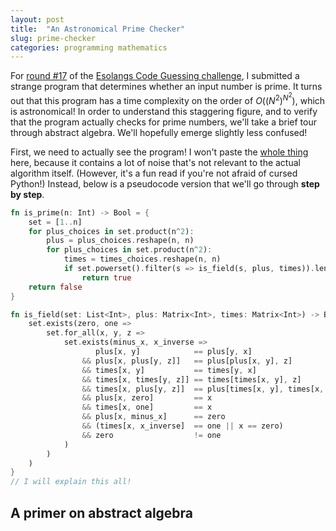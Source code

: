 ```yaml
---
layout: post
title:  "An Astronomical Prime Checker"
slug: prime-checker
categories: programming mathematics
---
```


For [round #17][cg17] of the [Esolangs Code Guessing challenge][cg], I submitted a strange program that determines whether an input number is prime. It turns out that this program has a time complexity on the order of $O\left({\left(N^2\right)}^{N^2}\right)$, which is astronomical! In order to understand this staggering figure, and to verify that the program actually checks for prime numbers, we'll take a brief tour through abstract algebra. We'll hopefully emerge slightly less confused!

<!--more-->

First, we need to actually see the program! I won't paste the [whole thing][cg17me] here, because it contains a lot of noise that's not relevant to the actual algorithm itself. (However, it's a fun read if you're not afraid of cursed Python!) Instead, below is a pseudocode version that we'll go through **step by step**.

```rs
fn is_prime(n: Int) -> Bool = {
    set = [1..n]
    for plus_choices in set.product(n^2):
        plus = plus_choices.reshape(n, n)
        for plus_choices in set.product(n^2):
            times = times_choices.reshape(n, n)
            if set.powerset().filter(s => is_field(s, plus, times)).length() == 1:
                return true
    return false
}

fn is_field(set: List<Int>, plus: Matrix<Int>, times: Matrix<Int>) -> Bool = {
    set.exists(zero, one =>
        set.for_all(x, y, z =>
            set.exists(minus_x, x_inverse =>
                   plus[x, y]            == plus[y, x]
                && plus[x, plus[y, z]]   == plus[plus[x, y], z]
                && times[x, y]           == times[y, x]
                && times[x, times[y, z]] == times[times[x, y], z]
                && times[x, plus[y, z]]  == plus[times[x, y], times[x, y]]
                && plus[x, zero]         == x
                && times[x, one]         == x
                && plus[x, minus_x]      == zero
                && (times[x, x_inverse]  == one || x == zero)
                && zero                  != one
            )
        )
    )
}
// I will explain this all!
```

## A primer on abstract algebra





[cg]: https://cg.esolangs.gay/info
[cg17]: https://cg.esolangs.gay/17
[cg17me]: https://cg.esolangs.gay/17#12
[product]: https://en.wikipedia.org/wiki/Cartesian_product
[powerset]: https://en.wikipedia.org/wiki/Powerset
